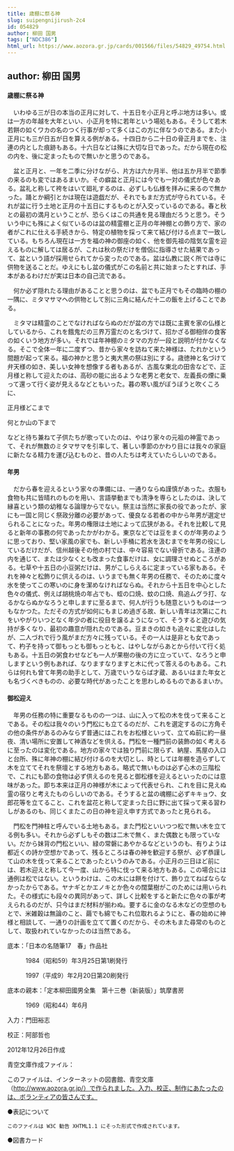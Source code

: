 ```yaml
---
title: 歳棚に祭る神
slug: suipengnijirush-2c4
id: 054829
author: 柳田 国男
tags: ["NDC386"]
html_url: https://www.aozora.gr.jp/cards/001566/files/54829_49754.html
---
```


## author: 柳田 国男

#### 歳棚に祭る神




　いわゆる三が日の本当の正月に対して、十五日を小正月と呼ぶ地方は多い。或は一方の年越を大年といい、小正月を特に若年という場処もある。そうして若木若餅の如くワカの名のつく行事が却って多くはこの方に伴なうのである。また小正月にも三が日五が日を算える例がある。十四日から二十日の骨正月までを、注連の内とした痕跡もある。十六日などは殊に大切な日であった。だから現在の松の内を、後に定まったもので無いかと思うのである。

　盆と正月と、一年を二季に分けながら、片方は六か月半、他は五か月半で節季の来るのも変ではあるまいか。その癖盆と正月には今でも一対の儀式が色々ある。盆礼と称して袴をはいて廻礼するのは、必ずしも仏様を拝みに来るので無かった。踊とか綱引とかは現在は遊戯だが、それでもまだ方式が守られている。それが盆に行う土地と正月の十五日にするものとが入交っているのである。春と秋との最初の満月ということが、恐らくはこの共通を見る理由だろうと思う。そういう中にも殊によく似ているのは盆の精霊棚と正月の年神棚との飾り方で、家の者がこれに仕える手続きから、特定の植物を採って来て結び付ける点まで一致している。もちろん現在は一方を福の神の御座の如く、他を御先祖の陰気な霊を迎えるものに解しては居るが、これは秋の祭だけを僧侶に指導させた結果であって、盆という語が採用せられてから変ったのである。盆は仏教に説く所では寺に供物を送ることだ。ゆえにもし盆の儀式がこの名前と共に始まったとすれば、手本があるわけだが実は日本の自己流である。

　何か必ず隠れたる理由があることと思うのは、盆でも正月でもその臨時の棚の一隅に、ミタマサマヘの供物として別に三角に結んだ十二の飯を上げることである。

　ミタマは精霊のことでなければならぬのだが盆の方では既に主賓を家の仏様としているから、これを餓鬼だの三界万霊だのと名づけて、招かざる御相伴の食客の如くいう地方が多い。それでは年神棚のミタマの方が一段と説明が付かなくなる。そこで全体一年に二度ずつ、昔から家々を訪ねて来た神様は、たれかという間題が起って来る。福の神かと思うと夷大黒の祭は別にする。歳徳神と名づけて弁天様の如き、美しい女神を想像する者もあるが、古風な東北の田舎などで、正月様と称して迎えたのは、高砂の能に出るような老男と老女で、左義長の煙に乗って還って行く姿が見えるなどともいった。暮の寒い風がぼうぼうと吹くころに、


正月様どこまで

何とか山の下まで



などと待ち兼ねて子供たちが歌っていたのは、やはり家々の元祖の神霊であって、それが無数のミタマサマを引率して、著しい季節のかわり目には我々の家庭に新たなる精力を運び込むものと、昔の人たちは考えていたらしいのである。



#### 年男




　だから春を迎えるという家々の準備には、一通りならぬ謹慎があった。衣服も食物も共に皆晴れのものを用い、言語挙動までも清浄を専らとしたのは、決して縁喜という類の幼稚なる論理からでない。祭主は当然に家長の役であったが、家にも一国と同じく祭政分離の必要があって、優良なる若者の中から年男が選定せられることになった。年男の権限は土地によって広狭がある。それを比較して見ると新年の事務の何であったかがわかる。東京などでは豆をまくのが年男のように思っており、堅い家風の家でも、新しい手桶に若水を汲むまでを年男の役にしているだけだが、信州越後その他の村では、中々容易でない骨折である。注連の内を通じて、または少なくとも改まった食事だけは、女に調理させぬところがある。七草や十五日の小豆粥だけは、男がこしらえるに定まっている家もある。それを神々と松飾りに供えるのは、いうまでも無く年男の任務で、そのために度々水を使ってこの寒いのに身を潔めなければならぬ。それから十五日を中心とした色々の儀式、例えば胡桃焼の年占でも、蛭の口焼、蚊の口焼、鳥追ムグラ打、なるかならぬかなろうと申しますに至るまで、何人が行うも随意というものは一つもなかつた。ただその方式が如何にもまじめ過ぎる故、新しい青年は次第にこれをいやがりいつとなく年少の者に役目を譲るようになって、そうすると遊びの気持が多くなり、最初の趣意が隠れたのである。豆まきの如きも追々に変化はしたが、二人づれで行う風がまだ方々に残っている。その一人は是非とも女であって、杓子を持って御もっとも御もっともと、はやしながらあとから付いて行く処もある。十五日の粥食わせなども一人が果樹の後の方に立っていて、なろうと申しますという例もあれば、なりますなりますと木に代って答えるのもある。これらは何れも曾て年男の助手として、万歳でいうならば才蔵、あるいはまた年女とも名づくべきものの、必要な時代があったことを思わしめるものであるまいか。



#### 御松迎え




　年男の任務の特に重要なるものの一つは、山に入って松の木を伐って来ることである。その松は我々のいう門松にも立てるのだが、これを選定するのに方角その他の条件があるのみならず普通にはこれをお松様といって、立てぬ前に約一昼夜、清い場所に安置して神酒などを供える。門松を一種門前の装飾の如く考えるに至ったのは変化である。地方の家々では独り門前に限らず、納屋、馬屋の入口と台所、殊に年神の棚に結び付けるのを大切とし、時としては年棚を造らずして木を立ててそれを祭壇とする地方もある。略式で無いものは必ず心木の三階松で、これにも節の食物は必ず供えるのを見ると御松様を迎えるといったのには意味があった。即ち本来は正月の神様が木によって代表せられ、これを目に見えぬ霊の宿りと考えたものらしいのである。そうすると盆の魂棚に必ずキキョウ、女郎花等を立てること、これを盆花と称して定まった日に野に出て採って来る習わしがあるのも、同じくまたこの日の神を迎え申す方式であったと見られる。

　門松を門神柱と呼んでいる土地もある。また門松といいつつ松で無い木を立てる例も多い。それから必ずしもその数は二木で無く、また偶数とも限っていない。だから妹背の門松といい、緑の常磐にあやかるなどというのも、有りようは都近くの詩か空想かであって、残るところは春の神を歓迎する祭が、必ず恭謹して山の木を伐って来ることであったというのみである。小正月の三日ほど前には、若木迎えと称して今一度、山から特に伐って来る地方もある。この場合には通例は松ではない。というわけは、この木には餅を付けて、飾り立てねばならなかったからである。ヤナギとかエノキとか色々の闊葉樹がこのためには用いられた。その様式にも段々の異同があって、詳しく比較をすると新たに色々の事が考えられるのだが、只今はまだ材料が揃わぬ。要するに金のなる木などの空想のもとで、米雑穀は無論のこと、繭でも綿でもこれ位取れるようにと、春の始めに神様と相談して、一通りの計画を立てて置くのだから、その木もまた尋常のものとして、取扱われていなかったのは当然である。













底本：「日本の名随筆17　春」作品社

　　　1984（昭和59）年3月25日第1刷発行

　　　1997（平成9）年2月20日第20刷発行

底本の親本：「定本柳田國男全集　第十三巻（新装版）」筑摩書房

　　　1969（昭和44）年6月

入力：門田裕志

校正：阿部哲也

2012年12月26日作成

青空文庫作成ファイル：

このファイルは、インターネットの図書館、青空文庫（http://www.aozora.gr.jp/）で作られました。入力、校正、制作にあたったのは、ボランティアの皆さんです。











●表記について


	このファイルは W3C 勧告 XHTML1.1 にそった形式で作成されています。







●図書カード